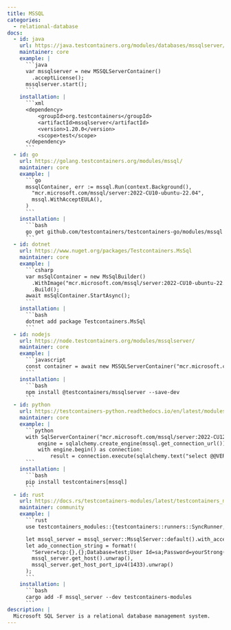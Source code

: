 ```yaml
---
title: MSSQL
categories:
  - relational-database
docs:
  - id: java
    url: https://java.testcontainers.org/modules/databases/mssqlserver/
    maintainer: core
    example: |
      ```java
      var mssqlserver = new MSSQLServerContainer()
        .acceptLicense();
      mssqlserver.start();
      ```
    installation: |
      ```xml
      <dependency>
          <groupId>org.testcontainers</groupId>
          <artifactId>mssqlserver</artifactId>
          <version>1.20.0</version>
          <scope>test</scope>
      </dependency>
      ```
  - id: go
    url: https://golang.testcontainers.org/modules/mssql/
    maintainer: core
    example: |
      ```go
      mssqlContainer, err := mssql.Run(context.Background(),
        "mcr.microsoft.com/mssql/server:2022-CU10-ubuntu-22.04",
        mssql.WithAcceptEULA(),
      )
      ```
    installation: |
      ```bash
      go get github.com/testcontainers/testcontainers-go/modules/mssql
      ```
  - id: dotnet
    url: https://www.nuget.org/packages/Testcontainers.MsSql
    maintainer: core
    example: |
      ```csharp
      var msSqlContainer = new MsSqlBuilder()
        .WithImage("mcr.microsoft.com/mssql/server:2022-CU10-ubuntu-22.04")
        .Build();
      await msSqlContainer.StartAsync();
      ```
    installation: |
      ```bash
      dotnet add package Testcontainers.MsSql
      ```
  - id: nodejs
    url: https://node.testcontainers.org/modules/mssqlserver/
    maintainer: core
    example: |
      ```javascript
      const container = await new MSSQLServerContainer("mcr.microsoft.com/mssql/server:2022-CU13-ubuntu-22.04").start();
      ```
    installation: |
      ```bash
      npm install @testcontainers/mssqlserver --save-dev
      ```
  - id: python
    url: https://testcontainers-python.readthedocs.io/en/latest/modules/mssql/README.html
    maintainer: core
    example: |
      ```python
      with SqlServerContainer("mcr.microsoft.com/mssql/server:2022-CU12-ubuntu-22.04") as mssql:
          engine = sqlalchemy.create_engine(mssql.get_connection_url())
          with engine.begin() as connection:
              result = connection.execute(sqlalchemy.text("select @@VERSION"))
      ```
    installation: |
      ```bash
      pip install testcontainers[mssql]
      ```
  - id: rust
    url: https://docs.rs/testcontainers-modules/latest/testcontainers_modules/mssql_server/struct.MssqlServer.html
    maintainer: community
    example: |
      ```rust
      use testcontainers_modules::{testcontainers::runners::SyncRunner, mssql_server};

      let mssql_server = mssql_server::MssqlServer::default().with_accept_eula().start().unwrap();
      let ado_connection_string = format!(
        "Server=tcp:{},{};Database=test;User Id=sa;Password=yourStrong(!)Password;TrustServerCertificate=True;",
        mssql_server.get_host().unwrap(),
        mssql_server.get_host_port_ipv4(1433).unwrap()
      );
      ```
    installation: |
      ```bash
      cargo add -F mssql_server --dev testcontainers-modules
      ```
description: |
  Microsoft SQL Server is a relational database management system.
---
```

